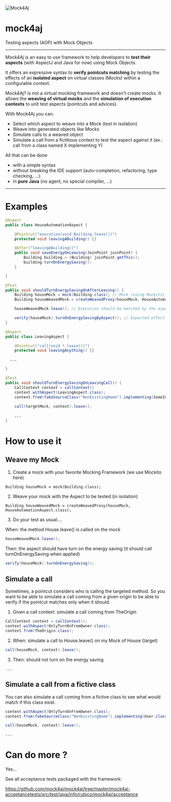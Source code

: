 ![Mock4Aj](https://raw2.github.com/mock4aj/mock4aj/master/logo/mock4aj_lt.png)

mock4aj
=======

Testing aspects (AOP) with Mock Objects
  

---

Mock4Aj is an easy to use framework to help developers to **test their aspects** (with AspectJ and Java for now) using Mock Objects.

It offers an expressive syntax to **verify pointcuts matching** by testing the effects of an **isolated aspect** on virtual classes (Mocks) within a configurable context.

Mock4Aj? is not a virtual mocking framework and doesn't create mocks. It allows the **weaving of virtual mocks** and the **simulation of execution contexts** to unit test aspects (pointcuts and advices).

With Mock4Aj you can:

- Select which aspect to weave into a Mock (test in isolation)
- Weave into generated objects like Mocks
- Simulate calls to a weaved object
- Simulate a call from a fictitious context to test the aspect against it (ex.: call from a class named X implementing Y)

All that can be done

- with a simple syntax
- without breaking the IDE support (auto-completion, refactoring, type checking, ...).
- in **pure Java** (no agent, no special compiler, ...)

---

# Examples

```java
@Aspect
public class HouseAutomationAspect {

	@Pointcut("execution(void Building.leave())")
	protected void leavingABuilding() {}

	@After("leavingABuilding()")
	public void saveEnergyOnLeaving(JoinPoint joinPoint) {
		Building building = (Building) joinPoint.getThis();
		building.turnOnEnergySaving();
	}

}

@Test
public void shouldTurnEnergySavingOnAfterLeaving() {
    Building houseMock = mock(Building.class); // Mock (using Mockito)
    Building houseWeavedMock = createWeavedProxy(houseMock, HouseAutomationAspect.class); // Weave

    houseWeavedMock.leave(); // Execution should be matched by the aspect

    verify(houseMock).turnOnEnergySavingByAspect(); // Expected effect of the Aspect
}
```

```java
@Aspect
public class LeavingAspect {

	@Pointcut("call(void *.leave())")
	protected void leavingAnything() {}

  ...

}

@Test
public void shouldTurnEnergySavingOnLeavingCall() {
    CallContext context = callContext()
    context.withAspect(LeavingAspect.class);
    context.from(fakeSourceClass("NonExistingName").implementing(SomeInterface.class));
  
    call(targetMock, context).leave();
    
    ...
}
``` 


# How to use it

## Weave my Mock

1. Create a mock with your favorite Mocking Framework (we use Mockito here)

  ```
  Building houseMock = mock(Building.class);
  ```

2. Weave your mock with the Aspect to be tested (in isolation)

  ```
  Building houseWeavedMock = createWeavedProxy(houseMock, HouseAutomationAspect.class);
  ```

3. Do your test as usual....

  When: the method House.leave() is called on the mock
      
  ```java
  houseWeavedMock.leave();
  ```

  Then: the aspect should have turn on the energy saving (it should call turnOnEnergySaving when applied)
  
  ```java
  verify(houseMock).turnOnEnergySaving();
  ```

## Simulate a call
Sometimes, a pointcut considers who is calling the targeted method. So you want to be able to simulate a call coming from a given origin to be able to verify if the pointcut matches only when it should.

1. Given a call context: simulate a call coming from TheOrigin

  ```java
  CallContext context = callContext();
  context.withAspect(OnlyTurnOnFromOwner.class);
  context.from(TheOrigin.class);
  ```

2. When: simulate a call to House.leave() on my Mock of House (target)

  ```java
  call(houseMock, context).leave();
  ```

3. Then: should not turn on the energy saving
  ```
  ...
  ```

## Simulate a call from a fictive class
You can also simulate a call coming from a fictive class to see what would match if this class exist.

  ```java
  context.withAspect(OnlyTurnOnFromOwner.class);
  context.from(fakeSourceClass("NonExistingName").implementing(User.class));
  
  call(houseMock, context).leave();
  
  ...
  ```

# Can do more ?

Yes...

See all acceptance tests packaged with the framework:

https://github.com/mock4aj/mock4aj/tree/master/mock4aj-acceptancetests/src/test/java/info/rubico/mock4aj/acceptance
